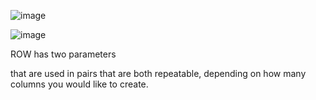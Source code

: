 

![image](https://github.com/liubovkyry/DAX/assets/118057504/3ae03139-6d56-49be-b325-3d363fe1a2d5)


![image](https://github.com/liubovkyry/DAX/assets/118057504/762bb56c-d3e9-4b42-a963-e9f895f8b437)

ROW has two parameters

that are used in pairs that are both repeatable, depending on how many columns you would like to create.
